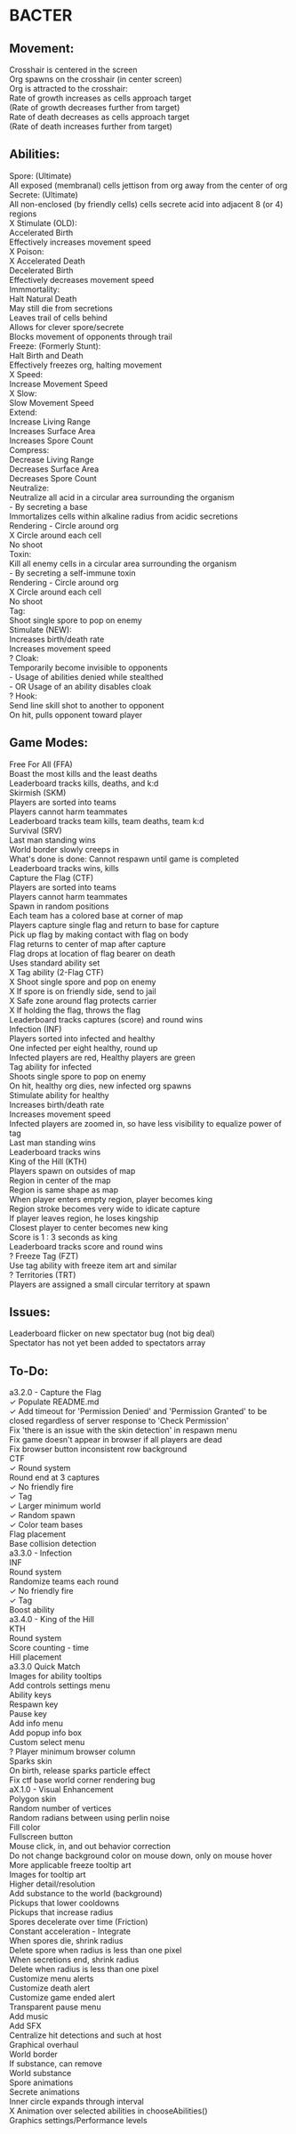 # BACTER

## Movement:
   Crosshair is centered in the screen  
   Org spawns on the crosshair (in center screen)  
   Org is attracted to the crosshair:  
   Rate of growth increases as cells approach target  
      (Rate of growth decreases further from target)  
   Rate of death decreases as cells approach target  
      (Rate of death increases further from target)  

## Abilities:
   Spore: (Ultimate)  
      All exposed (membranal) cells jettison from org away from the center of org  
   Secrete: (Ultimate)  
      All non-enclosed (by friendly cells) cells secrete acid into adjacent 8 (or 4) regions  
   X Stimulate (OLD):  
      Accelerated Birth  
      Effectively increases movement speed  
   X Poison:  
      X Accelerated Death  
      Decelerated Birth  
      Effectively decreases movement speed  
   Immmortality:  
      Halt Natural Death  
         May still die from secretions  
      Leaves trail of cells behind  
         Allows for clever spore/secrete  
         Blocks movement of opponents through trail  
   Freeze: (Formerly Stunt):  
      Halt Birth and Death  
      Effectively freezes org, halting movement  
   X Speed:  
      Increase Movement Speed  
   X Slow:  
      Slow Movement Speed  
   Extend:  
      Increase Living Range  
      Increases Surface Area  
         Increases Spore Count  
   Compress:  
      Decrease Living Range  
      Decreases Surface Area  
         Decreases Spore Count  
   Neutralize:  
      Neutralize all acid in a circular area surrounding the organism  
         - By secreting a base  
      Immortalizes cells within alkaline radius from acidic secretions  
      Rendering - Circle around org  
         X Circle around each cell  
      No shoot  
   Toxin:  
      Kill all enemy cells in a circular area surrounding the organism  
         - By secreting a self-immune toxin  
      Rendering - Circle around org  
         X Circle around each cell  
      No shoot  
   Tag:  
      Shoot single spore to pop on enemy  
   Stimulate (NEW):  
      Increases birth/death rate  
      Increases movement speed  
   ? Cloak:  
      Temporarily become invisible to opponents  
         - Usage of abilities denied while stealthed  
         - OR Usage of an ability disables cloak  
   ? Hook:  
      Send line skill shot to another to opponent  
      On hit, pulls opponent toward player  

## Game Modes:
   Free For All (FFA)  
      Boast the most kills and the least deaths  
      Leaderboard tracks kills, deaths, and k:d  
   Skirmish (SKM)  
      Players are sorted into teams  
         Players cannot harm teammates  
      Leaderboard tracks team kills, team deaths, team k:d  
   Survival (SRV)  
      Last man standing wins  
      World border slowly creeps in  
      What's done is done: Cannot respawn until game is completed  
      Leaderboard tracks wins, kills  
   Capture the Flag (CTF)  
      Players are sorted into teams  
         Players cannot harm teammates  
      Spawn in random positions  
      Each team has a colored base at corner of map  
         Players capture single flag and return to base for capture  
            Pick up flag by making contact with flag on body  
         Flag returns to center of map after capture  
         Flag drops at location of flag bearer on death  
      Uses standard ability set  
      X Tag ability (2-Flag CTF)  
         X Shoot single spore and pop on enemy  
         X If spore is on friendly side, send to jail  
         X Safe zone around flag protects carrier  
         X If holding the flag, throws the flag  
      Leaderboard tracks captures (score) and round wins  
   Infection (INF)  
      Players sorted into infected and healthy  
         One infected per eight healthy, round up  
      Infected players are red, Healthy players are green  
      Tag ability for infected  
         Shoots single spore to pop on enemy  
         On hit, healthy org dies, new infected org spawns  
      Stimulate ability for healthy  
         Increases birth/death rate  
         Increases movement speed  
      Infected players are zoomed in, so have less visibility to equalize power of tag  
      Last man standing wins  
      Leaderboard tracks wins  
   King of the Hill (KTH)  
      Players spawn on outsides of map  
      Region in center of the map  
         Region is same shape as map  
      When player enters empty region, player becomes king  
         Region stroke becomes very wide to idicate capture  
         If player leaves region, he loses kingship  
            Closest player to center becomes new king  
         Score is 1 : 3 seconds as king  
      Leaderboard tracks score and round wins  
   ? Freeze Tag (FZT)  
      Use tag ability with freeze item art and similar  
   ? Territories (TRT)  
      Players are assigned a small circular territory at spawn  

## Issues:
   Leaderboard flicker on new spectator bug (not big deal)  
      Spectator has not yet been added to spectators array  

## To-Do:
   a3.2.0 - Capture the Flag  
      ✓ Populate README.md  
      ✓ Add timeout for 'Permission Denied' and 'Permission Granted' to be closed regardless of server response to 'Check Permission'  
      Fix 'there is an issue with the skin detection' in respawn menu  
      Fix game doesn't appear in browser if all players are dead  
      Fix browser button inconsistent row background  
      CTF  
         ✓ Round system  
            Round end at 3 captures  
         ✓ No friendly fire  
         ✓ Tag  
         ✓ Larger minimum world  
         ✓ Random spawn  
         ✓ Color team bases  
         Flag placement  
         Base collision detection  
   a3.3.0 - Infection  
      INF  
         Round system  
            Randomize teams each round  
         ✓ No friendly fire  
         ✓ Tag  
         Boost ability  
   a3.4.0 - King of the Hill  
      KTH  
         Round system  
         Score counting - time  
         Hill placement  
   a3.3.0 Quick Match  
      Images for ability tooltips  
      Add controls settings menu  
         Ability keys  
         Respawn key  
         Pause key  
      Add info menu  
      Add popup info box  
      Custom select menu  
      ? Player minimum browser column  
      Sparks skin  
         On birth, release sparks particle effect  
      Fix ctf base world corner rendering bug  
   aX.1.0 - Visual Enhancement  
      Polygon skin  
         Random number of vertices  
         Random radians between using perlin noise  
         Fill color  
      Fullscreen button  
      Mouse click, in, and out behavior correction  
         Do not change background color on mouse down, only on mouse hover  
      More applicable freeze tooltip art  
      Images for tooltip art  
         Higher detail/resolution  
      Add substance to the world (background)  
         Pickups that lower cooldowns  
         Pickups that increase radius  
      Spores decelerate over time (Friction)  
         Constant acceleration - Integrate  
      When spores die, shrink radius  
         Delete spore when radius is less than one pixel  
      When secretions end, shrink radius  
         Delete when radius is less than one pixel  
      Customize menu alerts  
      Customize death alert  
      Customize game ended alert  
      Transparent pause menu  
      Add music  
      Add SFX  
      Centralize hit detections and such at host  
      Graphical overhaul  
         World border  
            If substance, can remove  
         World substance  
         Spore animations  
         Secrete animations  
            Inner circle expands through interval  
         X Animation over selected abilities in chooseAbilities()  
         Graphics settings/Performance levels  
